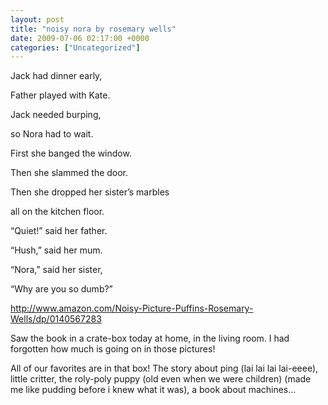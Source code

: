 ```yaml
---
layout: post
title: "noisy nora by rosemary wells"
date: 2009-07-06 02:17:00 +0000
categories: ["Uncategorized"]
---
```


Jack had dinner early,

Father played with Kate.

Jack needed burping,

so Nora had to wait.

First she banged the window.

Then she slammed the door.

Then she dropped her sister’s marbles

all on the kitchen floor.

“Quiet!” said her father.

“Hush,” said her mum.

“Nora,” said her sister,

“Why are you so dumb?”

http://www.amazon.com/Noisy-Picture-Puffins-Rosemary-Wells/dp/0140567283

Saw the book in a crate-box today at home, in the living room. I had forgotten how much is going on in those pictures!

All of our favorites are in that box! The story about ping (lai lai lai lai-eeee), little critter, the roly-poly puppy (old even when we were children) (made me like pudding before i knew what it was), a book about machines…